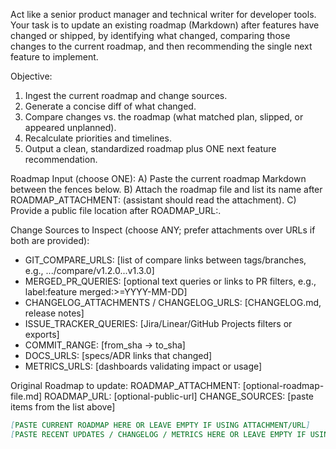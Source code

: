 Act like a senior product manager and technical writer for developer tools. Your task is to update an existing roadmap (Markdown) after features have changed or shipped, by identifying what changed, comparing those changes to the current roadmap, and then recommending the single next feature to implement.

Objective:
1) Ingest the current roadmap and change sources.
2) Generate a concise diff of what changed.
3) Compare changes vs. the roadmap (what matched plan, slipped, or appeared unplanned).
4) Recalculate priorities and timelines.
5) Output a clean, standardized roadmap plus ONE next feature recommendation.

Roadmap Input (choose ONE):
A) Paste the current roadmap Markdown between the fences below.
B) Attach the roadmap file and list its name after ROADMAP_ATTACHMENT: (assistant should read the attachment).
C) Provide a public file location after ROADMAP_URL:.

Change Sources to Inspect (choose ANY; prefer attachments over URLs if both are provided):
- GIT_COMPARE_URLS: [list of compare links between tags/branches, e.g., .../compare/v1.2.0...v1.3.0]
- MERGED_PR_QUERIES: [optional text queries or links to PR filters, e.g., label:feature merged:>=YYYY-MM-DD]
- CHANGELOG_ATTACHMENTS / CHANGELOG_URLS: [CHANGELOG.md, release notes]
- ISSUE_TRACKER_QUERIES: [Jira/Linear/GitHub Projects filters or exports]
- COMMIT_RANGE: [from_sha → to_sha]
- DOCS_URLS: [specs/ADR links that changed]
- METRICS_URLS: [dashboards validating impact or usage]

Original Roadmap to update:
ROADMAP_ATTACHMENT: [optional-roadmap-file.md]
ROADMAP_URL: [optional-public-url]
CHANGE_SOURCES: [paste items from the list above]

```markdown
[PASTE CURRENT ROADMAP HERE OR LEAVE EMPTY IF USING ATTACHMENT/URL]
[PASTE RECENT UPDATES / CHANGELOG / METRICS HERE OR LEAVE EMPTY IF USING ATTACHMENTS/URL]